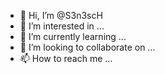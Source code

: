 - 👋 Hi, I’m @S3n3scH
- 👀 I’m interested in ...
- 🌱 I’m currently learning ...
- 💞️ I’m looking to collaborate on ...
- 📫 How to reach me ...

<!---
S3n3scH/S3n3scH is a ✨ special ✨ repository because its `README.md` (this file) appears on your GitHub profile.
You can click the Preview link to take a look at your changes.
--->
